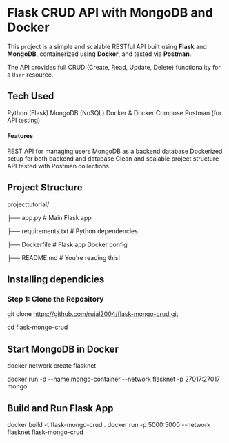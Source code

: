 #  Flask CRUD API with MongoDB and Docker

This project is a simple and scalable RESTful API built using **Flask** and **MongoDB**, containerized using **Docker**, and tested via **Postman**.

The API provides full CRUD (Create, Read, Update, Delete) functionality for a `User` resource.

## Tech Used
Python (Flask)
MongoDB (NoSQL)
Docker & Docker Compose
Postman (for API testing)

####  Features

REST API for managing users
MongoDB as a backend database
Dockerized setup for both backend and database
Clean and scalable project structure
API tested with Postman collections

## Project Structure
projecttutorial/

├── app.py # Main Flask app

├── requirements.txt # Python dependencies

├── Dockerfile # Flask app Docker config

├── README.md # You're reading this!


## Installing dependicies

###  Step 1: Clone the Repository

git clone https://github.com/rujal2004/flask-mongo-crud.git

cd flask-mongo-crud

## Start MongoDB in Docker
docker network create flasknet

docker run -d --name mongo-container --network flasknet -p 27017:27017 mongo

##  Build and Run Flask App

docker build -t flask-mongo-crud .
docker run -p 5000:5000 --network flasknet flask-mongo-crud





